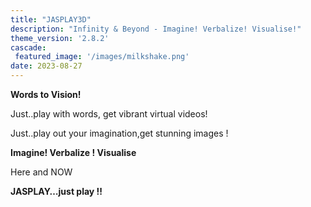 ```yaml
---
title: "JASPLAY3D"
description: "Infinity & Beyond - Imagine! Verbalize! Visualise!"
theme_version: '2.8.2'
cascade:
 featured_image: '/images/milkshake.png'
date: 2023-08-27
---
```


**Words to Vision!**

Just..play with words, get vibrant virtual videos!

Just..play out your imagination,get stunning images !

**Imagine! Verbalize ! Visualise**

Here and NOW

**JASPLAY…just play !!**

